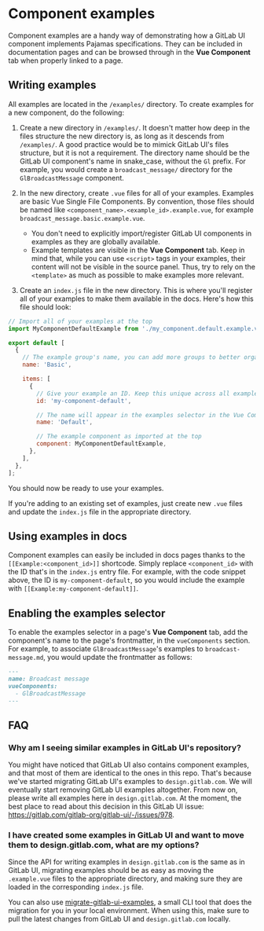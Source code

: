 # Component examples

Component examples are a handy way of demonstrating how a GitLab UI component implements Pajamas
specifications. They can be included in documentation pages and can be browsed through in the
**Vue Component** tab when properly linked to a page.

## Writing examples

All examples are located in the `/examples/` directory. To create examples for
a new component, do the following:

1. Create a new directory in `/examples/`. It doesn't matter how deep in the files structure the
new directory is, as long as it descends from `/examples/`. A good practice would be to mimick
GitLab UI's files structure, but it is not a requirement. The directory name should be the GitLab UI
component's name in snake_case, without the `Gl` prefix. For example, you would create a
`broadcast_message/` directory for the `GlBroadcastMessage` component.
2. In the new directory, create `.vue` files for all of your examples. Examples are basic Vue Single
File Components. By convention, those files should be named like
`<component_name>.<example_id>.example.vue`, for example `broadcast_message.basic.example.vue`.
   * You don't need to explicitly import/register GitLab UI components in examples as they are globally available.
   * Example templates are visible in the **Vue Component** tab. Keep in mind that, while you can use `<script>` tags in your examples, their content will not be visible in the source panel. Thus, try to rely on the `<template>` as much as possible to make examples more relevant.

3. Create an `index.js` file in the new directory. This is where you'll register all of your
examples to make them available in the docs. Here's how this file should look:

```javascript
// Import all of your examples at the top
import MyComponentDefaultExample from './my_component.default.example.vue';

export default [
  {
    // The example group's name, you can add more groups to better organize examples
    name: 'Basic',

    items: [
      {
        // Give your example an ID. Keep this unique across all examples
        id: 'my-component-default',

        // The name will appear in the examples selector in the Vue Component tab
        name: 'Default',

        // The example component as imported at the top
        component: MyComponentDefaultExample,
      },
    ],
  },
];
```

You should now be ready to use your examples.

If you're adding to an existing set of examples, just create new `.vue` files and update the
`index.js` file in the appropriate directory.

## Using examples in docs

Component examples can easily be included in docs pages thanks to the `[[Example:<component_id>]]`
shortcode. Simply replace `<component_id>` with the ID that's in the `index.js` entry file. For
example, with the code snippet above, the ID is `my-component-default`, so you would include the
example with `[[Example:my-component-default]]`.

## Enabling the examples selector

To enable the examples selector in a page's **Vue Component** tab, add the component's name to the
page's frontmatter, in the `vueComponents` section. For example, to associate `GlBroadcastMessage`'s
examples to `broadcast-message.md`, you would update the frontmatter as follows:

```markdown
---
name: Broadcast message
vueComponents:
  - GlBroadcastMessage
---
```

## FAQ

### Why am I seeing similar examples in GitLab UI's repository?

You might have noticed that GitLab UI also contains component examples, and that most of them are
identical to the ones in this repo. That's because we've started migrating GitLab UI's examples to
`design.gitlab.com`. We will eventually start removing GitLab UI examples altogether. From now on,
please write all examples here in `design.gitlab.com`. At the moment, the best place to read about
this decision in this GitLab UI issue: https://gitlab.com/gitlab-org/gitlab-ui/-/issues/978.

### I have created some examples in GitLab UI and want to move them to design.gitlab.com, what are my options?

Since the API for writing examples in `design.gitlab.com` is the same as in GitLab UI, migrating
examples should be as easy as moving the `.example.vue` files to the appropriate directory, and
making sure they are loaded in the corresponding `index.js` file.

You can also use [migrate-gitlab-ui-examples](https://gitlab.com/pgascouvaillancourt/migrate-gitlab-ui-examples),
a small CLI tool that does the migration for you in your local environment. When using this, make
sure to pull the latest changes from GitLab UI and `design.gitlab.com` locally.
